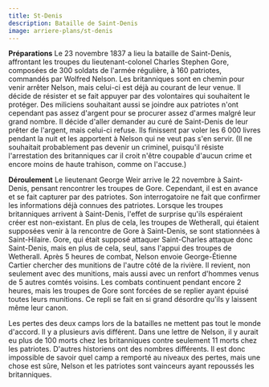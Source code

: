 ```yaml
---
title: St-Denis
description: Bataille de Saint-Denis
image: arriere-plans/st-denis
---
```



**Préparations**
Le 23 novembre 1837 a lieu la bataille de Saint-Denis, affrontant les troupes du lieutenant-colonel Charles Stephen Gore, composées de 300 soldats de l'armée régulière, à 160 patriotes, commandés par Wolfred Nelson. Les britanniques sont en chemin pour venir arrêter Nelson, mais celui-ci est déjà au courant de leur venue. Il décide de résister et se fait appuyer par des volontaires qui souhaitent le protéger. Des miliciens souhaitant aussi se joindre aux patriotes n'ont cependant pas assez d'argent pour se procurer assez d'armes malgré leur grand nombre. Il décide d'aller demander au curé de Saint-Denis de leur prêter de l'argent, mais celui-ci refuse. Ils finissent par voler les 6 000 livres pendant la nuit et les apportent à Nelson qui ne veut pas s'en servir. (Il ne souhaitait probablement pas devenir un criminel, puisqu'il résiste l'arrestation des britanniques car il croit n'être coupable d'aucun crime et encore moins de haute trahison, comme on l'accuse.)


**Déroulement**
Le lieutenant George Weir arrive le 22 novembre à Saint-Denis, pensant rencontrer les troupes de Gore. Cependant, il est en avance et se fait capturer par des patriotes. Son interrogatoire ne fait que confirmer les informations déjà connues des patriotes. Lorsque les troupes britanniques arrivent à Saint-Denis, l'effet de surprise qu'ils espéraient créer est non-existant. En plus de cela, les troupes de Wetherall, qui étaient supposées venir à la rencontre de Gore à Saint-Denis, se sont stationnées à Saint-Hilaire. Gore, qui était supposé attaquer Saint-Charles attaque donc Saint-Denis, mais en plus de cela, seul, sans l'appui des troupes de Wetherall. Après 5 heures de combat, Nelson envoie George-Étienne Cartier chercher des munitions de l'autre côté de la rivière. Il revient, non seulement avec des munitions, mais aussi avec un renfort d'hommes venus de 5 autres comtés voisins. Les combats continuent pendant encore 2 heures, mais les troupes de Gore sont forcées de se replier ayant épuisé toutes leurs munitions. Ce repli se fait en si grand désordre qu'ils y laissent même leur canon.

Les pertes des deux camps lors de la batailles ne mettent pas tout le monde d'accord. Il y a plusieurs avis différent. Dans une lettre de Nelson, il y aurait eu plus de 100 morts chez les britanniques contre seulement 11 morts chez les patriotes. D'autres historiens ont des nombres différents. Il est donc impossible de savoir quel camp a remporté au niveaux des pertes, mais une chose est sûre, Nelson et les patriotes sont vainceurs ayant repoussés les britanniques.
